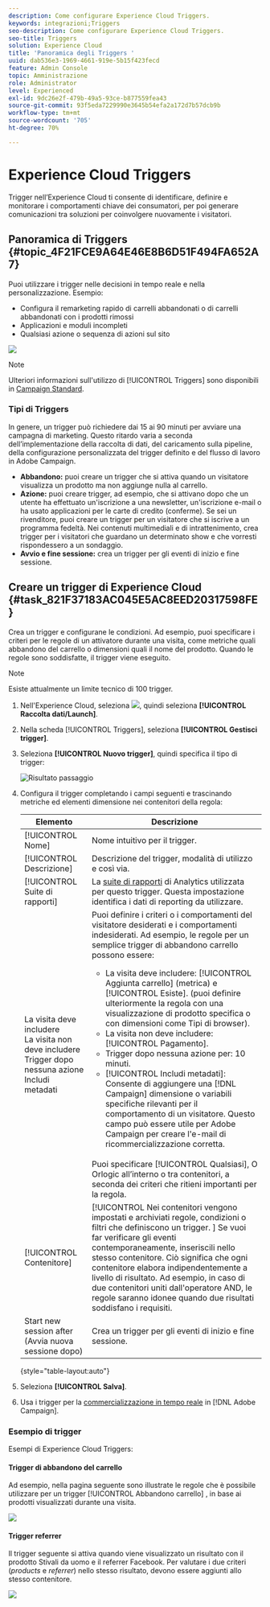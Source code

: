 ```yaml
---
description: Come configurare Experience Cloud Triggers.
keywords: integrazioni;Triggers
seo-description: Come configurare Experience Cloud Triggers.
seo-title: Triggers
solution: Experience Cloud
title: 'Panoramica degli Triggers '
uuid: dab536e3-1969-4661-919e-5b15f423fecd
feature: Admin Console
topic: Amministrazione
role: Administrator
level: Experienced
exl-id: 9dc26e2f-479b-49a5-93ce-b877559fea43
source-git-commit: 93f5eda7229990e3645b54efa2a172d7b57dcb9b
workflow-type: tm+mt
source-wordcount: '705'
ht-degree: 70%

---
```


# Experience Cloud Triggers

 Trigger nell’Experience Cloud ti consente di identificare, definire e monitorare i comportamenti chiave dei consumatori, per poi generare comunicazioni tra soluzioni per coinvolgere nuovamente i visitatori.

## Panoramica di Triggers {#topic_4F21FCE9A64E46E8B6D51F494FA652A7}

Puoi utilizzare i trigger nelle decisioni in tempo reale e nella personalizzazione. Esempio:

* Configura il remarketing rapido di carrelli abbandonati o di carrelli abbandonati con i prodotti rimossi
* Applicazioni e moduli incompleti
* Qualsiasi azione o sequenza di azioni sul sito

![](assets/trigger-abandonment-2.png)

>[!NOTE]
>
>Ulteriori informazioni sull&#39;utilizzo di [!UICONTROL Triggers] sono disponibili in [Campaign Standard](https://experienceleague.adobe.com/docs/campaign-standard/using/integrating-with-adobe-cloud/working-with-campaign-and-triggers/using-triggers-in-campaign.html?lang=en).

### Tipi di Triggers

In genere, un trigger può richiedere dai 15 ai 90 minuti per avviare una campagna di marketing. Questo ritardo varia a seconda dell’implementazione della raccolta di dati, del caricamento sulla pipeline, della configurazione personalizzata del trigger definito e del flusso di lavoro in Adobe Campaign.

* **Abbandono:** puoi creare un trigger che si attiva quando un visitatore visualizza un prodotto ma non aggiunge nulla al carrello.
* **Azione:** puoi creare trigger, ad esempio, che si attivano dopo che un utente ha effettuato un&#39;iscrizione a una newsletter, un&#39;iscrizione e-mail o ha usato applicazioni per le carte di credito (conferme). Se sei un rivenditore, puoi creare un trigger per un visitatore che si iscrive a un programma fedeltà. Nei contenuti multimediali e di intrattenimento, crea trigger per i visitatori che guardano un determinato show e che vorresti rispondessero a un sondaggio.
* **Avvio e fine sessione:** crea un trigger per gli eventi di inizio e fine sessione.

## Creare un trigger di Experience Cloud {#task_821F37183AC045E5AC8EED20317598FE}

Crea un trigger e configurane le condizioni. Ad esempio, puoi specificare i criteri per le regole di un attivatore durante una visita, come metriche quali abbandono del carrello o dimensioni quali il nome del prodotto. Quando le regole sono soddisfatte, il trigger viene eseguito.

>[!NOTE]
>
>Esiste attualmente un limite tecnico di 100 trigger.

1. Nell&#39;Experience Cloud, seleziona ![](assets/menu-icon.png), quindi seleziona **[!UICONTROL Raccolta dati/Launch]**.
2. Nella scheda [!UICONTROL Triggers], seleziona **[!UICONTROL Gestisci trigger]**.
3. Seleziona **[!UICONTROL Nuovo trigger]**, quindi specifica il tipo di trigger:

   ![Risultato passaggio](assets/add-trigger.png)

4. Configura il trigger completando i campi seguenti e trascinando metriche ed elementi dimensione nei contenitori della regola:

   | Elemento | Descrizione |
   |--- |--- |
   | [!UICONTROL Nome] | Nome intuitivo per il trigger. |
   | [!UICONTROL Descrizione] | Descrizione del trigger, modalità di utilizzo e così via. |
   | [!UICONTROL Suite di rapporti] | La [suite di rapporti](https://experienceleague.adobe.com/docs/analytics/admin/manage-report-suites/report-suites-admin.html) di Analytics utilizzata per questo trigger. Questa impostazione identifica i dati di reporting da utilizzare. |
   | La visita deve includere<br>La visita non deve includere<br>Trigger dopo nessuna azione<br>Includi metadati | Puoi definire i criteri o i comportamenti del visitatore desiderati e i comportamenti indesiderati. Ad esempio, le regole per un semplice trigger di abbandono carrello possono essere:<ul><li>La visita deve includere: [!UICONTROL Aggiunta carrello] (metrica) e [!UICONTROL Esiste]. (puoi definire ulteriormente la regola con una visualizzazione di prodotto specifica o con dimensioni come Tipi di browser).</li><li>La visita non deve includere:  [!UICONTROL Pagamento].</li><li>Trigger dopo nessuna azione per: 10 minuti.</li><li>[!UICONTROL Includi metadati]: Consente di aggiungere una  [!DNL Campaign] dimensione o variabili specifiche rilevanti per il comportamento di un visitatore. Questo campo può essere utile per Adobe Campaign per creare l&#39;e-mail di ricommercializzazione corretta.</li></ul><br>Puoi specificare   [!UICONTROL Qualsiasi],    O    Orlogic all’interno o tra contenitori, a seconda dei criteri che ritieni importanti per la regola. |
   | [!UICONTROL Contenitore] | [!UICONTROL Nei contenitori vengono impostati e archiviati regole, condizioni o filtri che definiscono un trigger. ] Se vuoi far verificare gli eventi contemporaneamente, inseriscili nello stesso contenitore. Ciò significa che ogni contenitore elabora indipendentemente a livello di risultato. Ad esempio, in caso di due contenitori uniti dall&#39;operatore AND, le regole saranno idonee quando due risultati soddisfano i requisiti. |
   | Start new session after (Avvia nuova sessione dopo) | Crea un trigger per gli eventi di inizio e fine sessione. |

   {style=&quot;table-layout:auto&quot;}

5. Seleziona **[!UICONTROL Salva]**.
6. Usa i trigger per la [commercializzazione in tempo reale](https://experienceleague.adobe.com/docs/campaign-standard/using/integrating-with-adobe-cloud/working-with-campaign-and-triggers/about-adobe-experience-cloud-triggers.html?lang=en) in [!DNL Adobe Campaign].

### Esempio di trigger

Esempi di Experience Cloud Triggers:

#### Trigger di abbandono del carrello

Ad esempio, nella pagina seguente sono illustrate le regole che è possibile utilizzare per un trigger [!UICONTROL Abbandono carrello] , in base ai prodotti visualizzati durante una visita.

![](assets/abandonment-trigger.png)

#### Trigger referrer

Il trigger seguente si attiva quando viene visualizzato un risultato con il prodotto Stivali da uomo e il referrer Facebook. Per valutare i due criteri (*products* e *referrer*) nello stesso risultato, devono essere aggiunti allo stesso contenitore.

![](assets/fb-boots-promo.png)
